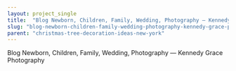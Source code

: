 ```yaml
---
layout: project_single
title:  "Blog Newborn, Children, Family, Wedding, Photography — Kennedy Grace Photography"
slug: "blog-newborn-children-family-wedding-photography-kennedy-grace-photography"
parent: "christmas-tree-decoration-ideas-new-york"
---
```

Blog Newborn, Children, Family, Wedding, Photography — Kennedy Grace Photography